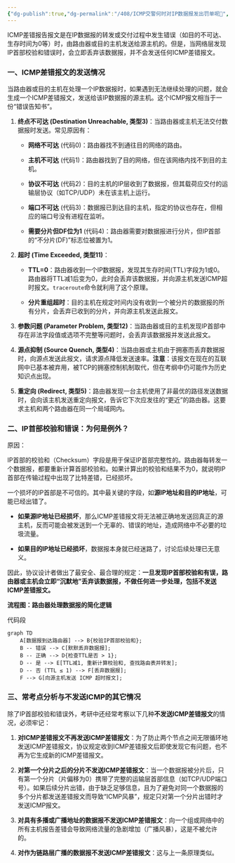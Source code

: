 ```yaml
---
{"dg-publish":true,"dg-permalink":"/408/ICMP交警何时对IP数据报发出罚单呢🤔","permalink":"/408/ICMP交警何时对IP数据报发出罚单呢🤔/"}
---
```



ICMP差错报告报文是在IP数据报的转发或交付过程中发生错误（如目的不可达、生存时间为0等）时，由路由器或目的主机发送给源主机的。但是，当网络层发现IP首部校验和错误时，会立即丢弃该数据报，并不会发送任何ICMP差错报文。
### 一、ICMP差错报文的发送情况

当路由器或目的主机在处理一个IP数据报时，如果遇到无法继续处理的问题，就会生成一个ICMP差错报文，发送给该IP数据报的源主机。这个ICMP报文相当于一份“错误告知书”。

1. **终点不可达 (Destination Unreachable, 类型3)**：当路由器或主机无法交付数据报时发送。常见原因有：
    
    - **网络不可达** (代码0)：路由器找不到通往目的网络的路由。
        
    - **主机不可达** (代码1)：路由器找到了目的网络，但在该网络内找不到目的主机。
        
    - **协议不可达** (代码2)：目的主机的IP层收到了数据报，但其载荷应交付的运输层协议（如TCP/UDP）未在该主机上运行。
        
    - **端口不可达** (代码3)：数据报已到达目的主机，指定的协议也存在，但相应的端口号没有进程在监听。
        
    - **需要分片但DF位为1** (代码4)：路由器需要对数据报进行分片，但IP首部的“不分片(DF)”标志位被置为1。
        
2. **超时 (Time Exceeded, 类型11)**：
    
    - **TTL=0**：路由器收到一个IP数据报，发现其生存时间(TTL)字段为1或0。路由器将TTL减1后变为0，此时会丢弃该数据报，并向源主机发送ICMP超时报文。`traceroute`命令就利用了这个原理。
        
    - **分片重组超时**：目的主机在规定时间内没有收到一个被分片的数据报的所有分片，会丢弃已收到的分片，并向源主机发送此报文。
        
3. **参数问题 (Parameter Problem, 类型12)**：当路由器或目的主机发现IP首部中存在非法字段值或选项不完整等问题时，会丢弃该数据报并发送此报文。
    
4. **源点抑制 (Source Quench, 类型4)**：当路由器或主机由于拥塞而丢弃数据报时，向源点发送此报文，请求源点降低发送速率。**注意**：该报文在现在的互联网中已基本被弃用，被TCP的拥塞控制机制取代，但在考纲中仍可能作为历史知识点出现。
    
5. **重定向 (Redirect, 类型5)**：路由器发现一台主机使用了非最优的路径发送数据时，会向该主机发送重定向报文，告诉它下次应发往的“更近”的路由器。这要求主机和两个路由器在同一个局域网内。
    

### 二、IP首部校验和错误：为何是例外？

原因：

IP首部的校验和（Checksum）字段是用于保证IP首部完整性的。路由器每转发一个数据报，都要重新计算首部校验和。如果计算出的校验和结果不为0，就说明IP首部在传输过程中出现了比特差错，已经损坏。

一个损坏的IP首部是不可信的。其中最关键的字段，如**源IP地址和目的IP地址**，可能已经出错了。

- **如果源IP地址已经损坏**，那么ICMP差错报文将无法被正确地发送回真正的源主机，反而可能会被发送到一个无辜的、错误的地址，造成网络中不必要的垃圾流量。
    
- **如果目的IP地址已经损坏**，数据报本身就已经迷路了，讨论后续处理已无意义。
    

因此，协议设计者做出了最安全、最合理的规定：**一旦发现IP首部校验和有误，路由器或主机会立即“沉默地”丢弃该数据报，不做任何进一步处理，包括不发送ICMP差错报文。**

**流程图：路由器处理数据报的简化逻辑**

代码段

```mermaid
graph TD
    A[数据报到达路由器] --> B{校验IP首部校验和};
    B -- 错误 --> C[默默丢弃数据报];
    B -- 正确 --> D{检查TTL是否 > 1};
    D -- 是 --> E[TTL减1, 重新计算校验和, 查找路由表并转发];
    D -- 否 (TTL ≤ 1) --> F[丢弃数据报];
    F --> G[向源主机发送 ICMP 超时报文];
```

### 三、常考点分析与不发送ICMP的其它情况

除了IP首部校验和错误外，考研中还经常考察以下几种**不发送ICMP差错报文**的情况，必须牢记：

1. **对ICMP差错报文不再发送ICMP差错报文**：为了防止两个节点之间无限循环地发送ICMP差错报文，协议规定收到ICMP差错报文后即使发现它有问题，也不再为它生成新的ICMP差错报文。
    
2. **对第一个分片之后的分片不发送ICMP差错报文**：当一个数据报被分片后，只有第一个分片（片偏移为0）携带了完整的运输层首部信息（如TCP/UDP端口号）。如果后续分片出错，由于缺乏足够信息，且为了避免对同一个数据报的多个分片都发送差错报文而导致“ICMP风暴”，规定只对第一个分片出错时才发送ICMP报文。
    
3. **对具有多播或广播地址的数据报不发送ICMP差错报文**：向一个组或网络中的所有主机报告差错会导致网络流量的急剧增加（广播风暴），这是不被允许的。
    
4. **对作为链路层广播的数据报不发送ICMP差错报文**：这与上一条原理类似。
